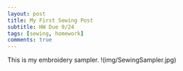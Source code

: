 ```yaml
---
layout: post
title: My First Sewing Post
subtitle: HW Due 9/24
tags: [sewing, homework]
comments: true
---
```


This is my embroidery sampler. 
!(img/SewingSampler.jpg)

